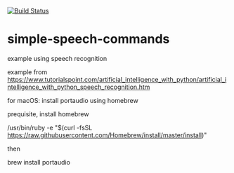 [![Build Status](https://travis-ci.org/frdedynamics/simple-speech-commands.svg?branch=master)](https://travis-ci.org/frdedynamics/simple-speech-commands)
# simple-speech-commands
example using speech recognition

example from https://www.tutorialspoint.com/artificial_intelligence_with_python/artificial_intelligence_with_python_speech_recognition.htm

for macOS: install portaudio using homebrew

prequisite, install homebrew

/usr/bin/ruby -e "$(curl -fsSL https://raw.githubusercontent.com/Homebrew/install/master/install)"

then 

brew install portaudio

